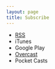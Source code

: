 ```yaml
---
layout: page
title: Subscribe
---
```


* [RSS](http://dasow.libsyn.com/rss)
* iTunes
* Google Play
* [Overcast](https://overcast.fm/p583069-PllntH)
* Pocket Casts
